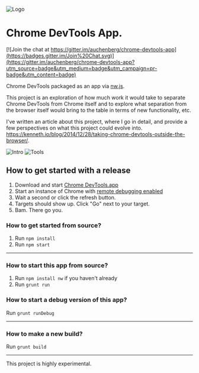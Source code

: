 ![Logo](https://github.com/auchenberg/chrome-devtools-app/raw/master/app/icon/logo.png)

Chrome DevTools App.
===================

[![Join the chat at https://gitter.im/auchenberg/chrome-devtools-app](https://badges.gitter.im/Join%20Chat.svg)](https://gitter.im/auchenberg/chrome-devtools-app?utm_source=badge&utm_medium=badge&utm_campaign=pr-badge&utm_content=badge)

Chrome DevTools packaged as an app via [nw.js](https://github.com/nwjs/nw.js). 

This project is an exploration of how much work it would take to separate Chrome DevTools from Chrome itself and to explore what separation from the browser itself would bring to the table in terms of new functionality, etc.

I've written an article about this project, where I go in detail, and provide a few perspectives on what this project could evolve into. https://kenneth.io/blog/2014/12/28/taking-chrome-devtools-outside-the-browser/.

![Intro](https://raw.githubusercontent.com/auchenberg/chrome-devtools-app/master/readme/app-intro.png)
![Tools](https://raw.githubusercontent.com/auchenberg/chrome-devtools-app/master/readme/app-inspector.png)

## How to get started with a release

1. Download and start [Chrome DevTools.app](https://github.com/auchenberg/chrome-devtools-app/raw/master/build/Chrome%20DevTools/osx/Chrome-DevTools.app.zip)
2. Start an instance of Chrome with [remote debugging enabled](https://developer.chrome.com/devtools/docs/debugger-protocol#remote)
3. Wait a second or click the refresh button.
4. Targets should show up. Click "Go" next to your target.
5. Bam. There go you.

### How to get started from source?
1. Run ``npm install``
3. Run ``npm start``

---

### How to start this app from source?
1. Run ``npm install nw`` if you haven't already
2. Run ``grunt run``

### How to start a debug version of this app?
Run ``grunt runDebug``

---

### How to make a new build?
Run ``grunt build``

---

This project is highly experimental.

